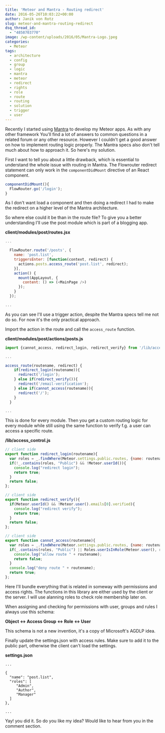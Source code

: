 ```yaml
---
title: 'Meteor and Mantra - Routing redirect'
date: 2016-05-26T10:03:22+00:00
author: Janik von Rotz
slug: meteor-and-mantra-routing-redirect
dsq_thread_id:
  - "4858703770"
image: /wp-content/uploads/2016/05/Mantra-Logo.jpeg
categories:
  - Meteor
tags:
  - architecture
  - config
  - group
  - logic
  - mantra
  - meteor
  - redirect
  - rights
  - role
  - route
  - routing
  - solution
  - trigger
  - user
---
```

Recently I started using [Mantra]() to develop my Meteor apps. As with any other framework You'll find a lot of answers to common questions in a related forum or any other resource. However I couldn't get a good answer on how to implement routing logic properly. The Mantra specs also don't tell much about how to approach it. So here's my solution.
<!--more-->
First I want to tell you about a little drawback, which is essential to understand the whole issue with routing in Mantra. The Flowrouter redirect statement can only work in the `componentDidMount` directive of an React component. 

```js
componentDidMount(){
  FlowRouter.go('/login');
}
```

As I don't want load a component and then doing a redirect I had to make the redirect on a higher level of the Mantra architecture.

So where else could it be than in the route file?
To give you a better understanding I'll use the post module which is part of a blogging app.

**client/modules/post/routes.jsx**

```js
...

  FlowRouter.route('/posts', {
    name: 'post.list',
    triggersEnter: [function(context, redirect) {
      actions.posts.access_route('post.list', redirect);
    }],
    action() {
      mount(AppLayout, {
        content: () => (<MainPage />)
      });
    }
  });

...
```

As you can see I'll use a trigger action, despite the Mantra specs tell me not do so. For now it's the only practical approach.

Import the action in the route and call the `access_route` function.

**client/modules/post/actions/posts.js**

```js
import {cannot_access, redirect_login, redirect_verify} from '/lib/access_control';

...

access_route(routename, redirect) {
    if(redirect_login(routename)){
      redirect('/login');
    } else if(redirect_verify()){
      redirect('/email-verification');
    } else if(cannot_access(routename)){
      redirect('/');
    }
  }

...
```

This is done for every module. Then you get a custom routing logic for every module while still using the same function to verify f.g. a user can access a specific route.

**/lib/access_control.js**

```js
// client side
export function redirect_login(routename){
  var roles = _.findWhere(Meteor.settings.public.routes, {name: routename}).roles;
  if(!_.contains(roles, "Public") && !Meteor.userId()){
    console.log("redirect login");
    return true;
  }
  return false;
};

// client side
export function redirect_verify(){
  if(Meteor.userId() && !Meteor.user().emails[0].verified){
    console.log("redirect verify");
    return true;
  }
  return false;
};

// client side
export function cannot_access(routename){
  var roles = _.findWhere(Meteor.settings.public.routes, {name: routename}).roles;
  if(_.contains(roles, "Public") || Roles.userIsInRole(Meteor.user(), roles)){
    console.log("allow route " + routename);
    return false;
  }
  console.log("deny route " + routename);
  return true;
};
```

Here I'll bundle everything that is related in someway with permissions and access rights. The functions in this library are either used by the client or the server.  I will use alanning roles to check role membership later on.

When assigning and checking for permissions with user, groups and rules I always use this schema:

**Object <-> Access Group <-> Role <-> User**

This schema is not a new invention, it's a copy of Microsoft's AGDLP idea.

Finally update the settings.json with access rules. Make sure to add it to the public part, otherwise the client can't load the settings.

**settings.json**

```
...

{
  "name": "post.list",
  "roles": [
     "Admin",
     "Author",
     "Manager"
  ]
},

...

```

Yay! you did it. So do you like my idea? Would like to hear from you in the comment section.